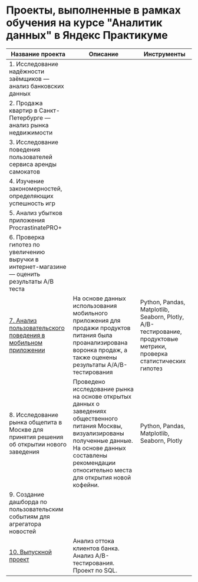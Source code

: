# Проекты, выполненные в рамках обучения на курсе "Аналитик данных" в Яндекс Практикуме

| Название проекта| Описание               | Инструменты |
| ------------- |------------------|-----|
| 1. Исследование надёжности заёмщиков — анализ банковских данных                             |||
| 2. Продажа квартир в Санкт-Петербурге — анализ рынка недвижимости                           |||
| 3. Исследование поведения пользователей сервиса аренды самокатов                            |||
| 4. Изучение закономерностей, определяющих успешность игр                                    |||
| 5. Анализ убытков приложения ProcrastinatePRO+                                              |||
| 6. Проверка гипотез по увеличению выручки в интернет-магазине — оценить результаты A/B теста|||
| [7. Анализ пользовательского поведения в мобильном приложении](https://github.com/sashaleokhina/YandexPracticum_DataAnalyst/blob/main/7.%20%D0%90%D0%BD%D0%B0%D0%BB%D0%B8%D0%B7%20%D0%BF%D0%BE%D0%BB%D1%8C%D0%B7%D0%BE%D0%B2%D0%B0%D1%82%D0%B5%D0%BB%D1%8C%D1%81%D0%BA%D0%BE%D0%B3%D0%BE%20%D0%BF%D0%BE%D0%B2%D0%B5%D0%B4%D0%B5%D0%BD%D0%B8%D1%8F%20%D0%B2%20%D0%BC%D0%BE%D0%B1%D0%B8%D0%BB%D1%8C%D0%BD%D0%BE%D0%BC%20%D0%BF%D1%80%D0%B8%D0%BB%D0%BE%D0%B6%D0%B5%D0%BD%D0%B8%D0%B8/%D0%98%D1%81%D1%81%D0%BB%D0%B5%D0%B4%D0%BE%D0%B2%D0%B0%D0%BD%D0%B8%D0%B5%20%D0%BF%D0%BE%D0%BB%D1%8C%D0%B7%D0%BE%D0%B2%D0%B0%D1%82%D0%B5%D0%BB%D1%8C%D1%81%D0%BA%D0%BE%D0%B3%D0%BE%20%D0%BF%D0%BE%D0%B2%D0%B5%D0%B4%D0%B5%D0%BD%D0%B8%D1%8F%20%D0%B2%20%D0%BC%D0%BE%D0%B1%D0%B8%D0%BB%D1%8C%D0%BD%D0%BE%D0%BC%20%D0%BF%D1%80%D0%B8%D0%BB%D0%BE%D0%B6%D0%B5%D0%BD%D0%B8%D0%B8.ipynb)|На основе данных использования мобильного приложения для продажи продуктов питания была проанализирована воронка продаж, а также оценены результаты A/A/B-тестирования |Python, Pandas, Matplotlib, Seaborn, Plotly, A/B-тестирование, продуктовые метрики, проверка статистических гипотез|
| 8. Исследование рынка общепита в Москве для принятия решения об открытии нового заведения  |Проведено исследование рынка на основе открытых данных о заведениях общественного питания Москвы, визуализированы полученные данные. На основе данных составлены рекомендации относительно места для открытия новой кофейни. |Python, Pandas, Matplotlib, Seaborn, Plotly|
| 9. Создание дашборда по пользовательским событиям для агрегатора новостей                  |||
| [10. Выпускной проект](https://github.com/sashaleokhina/YandexPracticum_DataAnalyst/tree/main/10.%20%D0%92%D1%8B%D0%BF%D1%83%D1%81%D0%BA%D0%BD%D0%BE%D0%B9%20%D0%BF%D1%80%D0%BE%D0%B5%D0%BA%D1%82)|Анализ оттока клиентов банка. Анализ A/B-тестирования. Проект по SQL.||


